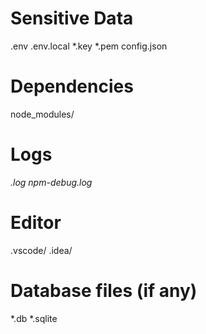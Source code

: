 #  Sensitive Data
.env
.env.local
*.key
*.pem
config.json

# Dependencies
node_modules/

# Logs
*.log
npm-debug.log*

# Editor
.vscode/
.idea/

# Database files (if any)
*.db
*.sqlite
